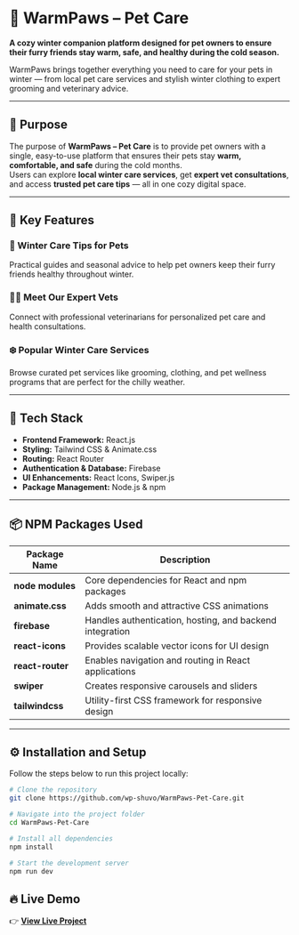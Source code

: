 # 🐾 WarmPaws – Pet Care

**A cozy winter companion platform designed for pet owners to ensure their furry
friends stay warm, safe, and healthy during the cold season.**

WarmPaws brings together everything you need to care for your pets in winter —
from local pet care services and stylish winter clothing to expert grooming and
veterinary advice.

---

## 🌟 Purpose

The purpose of **WarmPaws – Pet Care** is to provide pet owners with a single,
easy-to-use platform that ensures their pets stay **warm, comfortable, and
safe** during the cold months.  
Users can explore **local winter care services**, get **expert vet
consultations**, and access **trusted pet care tips** — all in one cozy digital
space.

---

## 🐶 Key Features

### 🧤 Winter Care Tips for Pets

Practical guides and seasonal advice to help pet owners keep their furry friends
healthy throughout winter.

### 👩‍⚕️ Meet Our Expert Vets

Connect with professional veterinarians for personalized pet care and health
consultations.

### ❄️ Popular Winter Care Services

Browse curated pet services like grooming, clothing, and pet wellness programs
that are perfect for the chilly weather.

---

## 🧩 Tech Stack

- **Frontend Framework:** React.js
- **Styling:** Tailwind CSS & Animate.css
- **Routing:** React Router
- **Authentication & Database:** Firebase
- **UI Enhancements:** React Icons, Swiper.js
- **Package Management:** Node.js & npm

---

## 📦 NPM Packages Used

| Package Name     | Description                                              |
| ---------------- | -------------------------------------------------------- |
| **node modules** | Core dependencies for React and npm packages             |
| **animate.css**  | Adds smooth and attractive CSS animations                |
| **firebase**     | Handles authentication, hosting, and backend integration |
| **react-icons**  | Provides scalable vector icons for UI design             |
| **react-router** | Enables navigation and routing in React applications     |
| **swiper**       | Creates responsive carousels and sliders                 |
| **tailwindcss**  | Utility-first CSS framework for responsive design        |

---

## ⚙️ Installation and Setup

Follow the steps below to run this project locally:

```bash
# Clone the repository
git clone https://github.com/wp-shuvo/WarmPaws-Pet-Care.git

# Navigate into the project folder
cd WarmPaws-Pet-Care

# Install all dependencies
npm install

# Start the development server
npm run dev

```

## 🔥 Live Demo

👉 [**View Live Project**](https://warm-paws-pet-care.vercel.app/)

